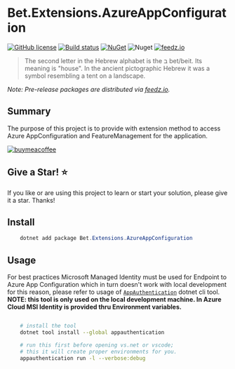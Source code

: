 # Bet.Extensions.AzureAppConfiguration

[![GitHub license](https://img.shields.io/badge/license-MIT-blue.svg?style=flat-square)](https://raw.githubusercontent.com/kdcllc/Bet.Extensions/master/LICENSE)
[![Build status](https://ci.appveyor.com/api/projects/status/juk1eq7dy9l68mln?svg=true)](https://ci.appveyor.com/project/kdcllc/bet-extensions)
[![NuGet](https://img.shields.io/nuget/v/Bet.Extensions.AzureAppConfiguration.svg)](https://www.nuget.org/packages?q=Bet.Extensions.AzureAppConfiguration)
![Nuget](https://img.shields.io/nuget/dt/Bet.Extensions.AzureAppConfiguration)
[![feedz.io](https://img.shields.io/badge/endpoint.svg?url=https://f.feedz.io/kdcllc/bet-extensions/shield/Bet.Extensions.AzureAppConfiguration/latest)](https://f.feedz.io/kdcllc/bet-extensions/packages/Bet.Extensions.AzureAppConfiguration/latest/download)

> The second letter in the Hebrew alphabet is the ב bet/beit. Its meaning is "house". In the ancient pictographic Hebrew it was a symbol resembling a tent on a landscape.

_Note: Pre-release packages are distributed via [feedz.io](https://f.feedz.io/kdcllc/bet-extensions/nuget/index.json)._

## Summary

The purpose of this project is to provide with extension method to access Azure AppConfiguration and FeatureManagement for the application.

[![buymeacoffee](https://www.buymeacoffee.com/assets/img/custom_images/orange_img.png)](https://www.buymeacoffee.com/vyve0og)

## Give a Star! :star:

If you like or are using this project to learn or start your solution, please give it a star. Thanks!

## Install

```csharp
    dotnet add package Bet.Extensions.AzureAppConfiguration
```

## Usage

For best practices Microsoft Managed Identity must be used for Endpoint to Azure App Configuration which in turn doesn't work with local development for this reason, please refer to usage of [`AppAuthentication`](https://github.com/kdcllc/AppAuthentication) dotnet cli tool.
**NOTE: this tool is only used on the local development machine. In Azure Cloud MSI Identity is provided thru Environment variables.**

```bash

    # install the tool
    dotnet tool install --global appauthentication

    # run this first before opening vs.net or vscode;
    # this it will create proper environments for you.
    appauthentication run -l --verbose:debug
```
